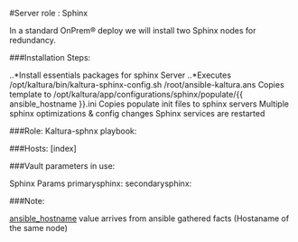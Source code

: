 #Server role : Sphinx

In a standard OnPrem® deploy we will install two Sphinx nodes for redundancy.


###Installation Steps:

..*Install essentials packages for sphinx Server
..*Executes /opt/kaltura/bin/kaltura-sphinx-config.sh /root/ansible-kaltura.ans
Copies template to /opt/kaltura/app/configurations/sphinx/populate/{{ ansible_hostname }}.ini
Copies populate init files to sphinx servers
Multiple sphinx optimizations & config changes
Sphinx services are restarted

###Role:
Kaltura-sphnx playbook:

###Hosts:
[index]

###Vault parameters in use:

Sphinx Params
primarysphinx: 
secondarysphinx: 

###Note:

[ansible_hostname](https://github.com/Kaltura-PS/onprem-ansible/blob/master/roles/kaltura-sphinx/templates/hostname.template.ini.j2) value arrives from ansible gathered facts (Hostaname of the same node)
